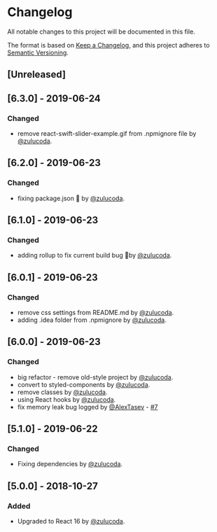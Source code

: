 # Changelog
All notable changes to this project will be documented in this file.

The format is based on [Keep a Changelog](https://keepachangelog.com/en/1.0.0/),
and this project adheres to [Semantic Versioning](https://semver.org/spec/v2.0.0.html).

## [Unreleased]

## [6.3.0] - 2019-06-24
### Changed
- remove react-swift-slider-example.gif from .npmignore file by [@zulucoda](https://github.com/zulucoda).

## [6.2.0] - 2019-06-23
### Changed
- fixing package.json :bug: by [@zulucoda](https://github.com/zulucoda).

## [6.1.0] - 2019-06-23
### Changed
- adding rollup to fix current build bug :bug:by [@zulucoda](https://github.com/zulucoda).

## [6.0.1] - 2019-06-23
### Changed
- remove css settings from README.md by [@zulucoda](https://github.com/zulucoda).
- adding .idea folder from .npmignore by [@zulucoda](https://github.com/zulucoda).

## [6.0.0] - 2019-06-23
### Changed
- big refactor - remove old-style project by [@zulucoda](https://github.com/zulucoda).
- convert to styled-components by [@zulucoda](https://github.com/zulucoda).
- remove classes by [@zulucoda](https://github.com/zulucoda).
- using React hooks by [@zulucoda](https://github.com/zulucoda).
- fix memory leak bug logged by [@AlexTasev](https://github.com/AlexTasev) - [#7](https://github.com/zulucoda/react-swift-slider/issues/7)

## [5.1.0] - 2019-06-22
### Changed
- Fixing dependencies by [@zulucoda](https://github.com/zulucoda).

## [5.0.0] - 2018-10-27
### Added
- Upgraded to React 16 by [@zulucoda](https://github.com/zulucoda).